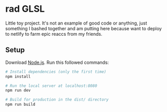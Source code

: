 # rad GLSL
Little toy project. It's not an example of good code or anything, just something I bashed together and am putting here because want to deploy to netlify to farm epic reaccs from my friends.

## Setup
Download [Node.js](https://nodejs.org/en/download/).
Run this followed commands:

``` bash
# Install dependencies (only the first time)
npm install

# Run the local server at localhost:8080
npm run dev

# Build for production in the dist/ directory
npm run build
```
